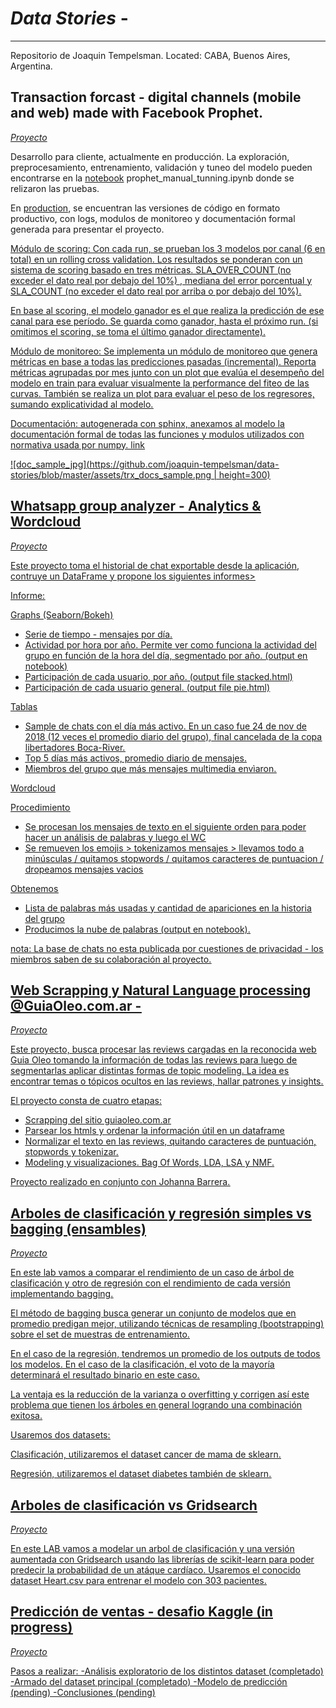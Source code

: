 ﻿# *Data Stories* - 
-------------------------------------
Repositorio de Joaquin Tempelsman.
Located: CABA, Buenos Aires, Argentina. 

## Transaction forcast - digital channels (mobile and web) made with Facebook Prophet.
[*Proyecto*](https://github.com/joaquin-tempelsman/data-stories/tree/master/transaction%20forecasting%20-%20prophet)

Desarrollo para cliente, actualmente en producción. La exploración, preprocesamiento, entrenamiento, validación y tuneo del modelo pueden encontrarse en la [notebook](https://github.com/joaquin-tempelsman/data-stories/blob/master/transaction%20forecasting%20-%20prophet/prophet_manual_tunning.ipynb) prophet_manual_tunning.ipynb donde se relizaron las pruebas.

En [production](https://github.com/joaquin-tempelsman/data-stories/tree/master/transaction%20forecasting%20-%20prophet/production), se encuentran las versiones de código en formato productivo, con logs, modulos de monitoreo y documentación formal generada para presentar el proyecto.

<u>Módulo de scoring<u>: Con cada run, se prueban los 3 modelos por canal (6 en total) en un rolling cross validation. Los resultados se ponderan con un sistema de scoring basado en tres métricas. SLA_OVER_COUNT (no exceder el dato real por debajo del 10%) , mediana del error porcentual y SLA_COUNT (no exceder el dato real por arriba o por debajo del 10%). 

En base al scoring, el modelo ganador es el que realiza la predicción de ese canal para ese período. Se guarda como ganador, hasta el próximo run. (si omitimos el scoring, se toma el último ganador directamente).

<u>Módulo de monitoreo<u>: Se implementa un módulo de monitoreo que genera métricas en base a todas las predicciones pasadas (incremental). Reporta métricas agrupadas por mes junto con un [plot](https://github.com/joaquin-tempelsman/data-stories/blob/master/transaction%20forecasting%20-%20prophet/cross_validation%20performance_report.png) que evalúa el desempeño del modelo en train para evaluar visualmente la performance del fiteo de las curvas. También se realiza un plot para evaluar el peso de los regresores, sumando explicatividad al modelo.

<u>Documentación<u>: autogenerada con sphinx, anexamos al modelo la documentación formal de todas las funciones y modulos utilizados con normativa usada por numpy.
[link](https://github.com/joaquin-tempelsman/data-stories/tree/master/transaction%20forecasting%20-%20prophet/production/docs/build)

![doc_sample_jpg](https://github.com/joaquin-tempelsman/data-stories/blob/master/assets/trx_docs_sample.png | height=300)


## Whatsapp group analyzer - Analytics & Wordcloud
[*Proyecto*](https://github.com/joaquin-tempelsman/data-stories/tree/master/Whatsapp%20group%20-%20analytics)

Este proyecto toma el historial de chat exportable desde la aplicación, contruye un DataFrame y propone
los siguientes informes>

Informe:

Graphs (Seaborn/Bokeh)
- Serie de tiempo - mensajes por día.
- Actividad por hora por año. Permite ver como funciona la actividad del grupo en función de la hora del día, segmentado por año. (output en notebook)
- Participación de cada usuario, por año. (output file stacked.html)
- Participación de cada usuario general. (output file pie.html)

Tablas
- Sample de chats con el día más activo. En un caso fue 24 de nov de 2018 (12 veces el promedio diario del grupo), final cancelada de la copa libertadores Boca-River. 
- Top 5 días más activos, promedio diario de mensajes.
- Miembros del grupo que más mensajes multimedia envìaron.

Wordcloud

Procedimiento
- Se procesan los mensajes de texto en el siguiente orden para poder hacer un análisis de palabras y luego el WC
- Se remueven los emojis > tokenizamos mensajes > llevamos todo a minúsculas / quitamos stopwords / quitamos caracteres de puntuacion / dropeamos mensajes vacios

Obtenemos
- Lista de palabras más usadas y cantidad de apariciones en la historia del grupo
- Producimos la nube de palabras (output en notebook).


nota: La base de chats no esta publicada por cuestiones de privacidad - los miembros saben de su colaboración al proyecto.


## Web Scrapping y Natural Language processing  @GuiaOleo.com.ar -
[*Proyecto*](https://github.com/JoaquinTemp87/data-stories/tree/master/Web%20Scapping%20-%20GuiaOleo)

Este proyecto, busca procesar las reviews cargadas en la reconocida web Guia Oleo tomando la información de todas las reviews para luego de segmentarlas aplicar distintas formas de topic modeling. La idea es encontrar temas o tópicos ocultos en las reviews, hallar patrones y insights.

El proyecto consta de cuatro etapas:
- Scrapping del sitio guiaoleo.com.ar
- Parsear los htmls y ordenar la información útil en un dataframe
- Normalizar el texto en las reviews, quitando caracteres de puntuación, stopwords y tokenizar.
- Modeling y visualizaciones. Bag Of Words, LDA, LSA y NMF.

Proyecto realizado en conjunto con Johanna Barrera. 

## Arboles de clasificación y regresión simples vs bagging (ensambles)
[*Proyecto*](https://github.com/joaquin-tempelsman/data-stories/tree/master/Bagging)

En este lab vamos a comparar el rendimiento de un caso de árbol de clasificación y otro de regresión con el rendimiento de cada versión implementando bagging.

El método de bagging busca generar un conjunto de modelos que en promedio predigan mejor, utilizando técnicas de resampling (bootstrapping) sobre el set de muestras de entrenamiento.

En el caso de la regresión, tendremos un promedio de los outputs de todos los modelos. En el caso de la clasificación, el voto de la mayoría determinará el resultado binario en este caso.

La ventaja es la reducción de la varianza o overfitting y corrigen así este problema que tienen los árboles en general logrando una combinación exitosa.

Usaremos dos datasets:

Clasificación, utilizaremos el dataset cancer de mama de sklearn.

Regresión, utilizaremos el dataset diabetes también de sklearn.

## Arboles de clasificación vs Gridsearch
[*Proyecto*](https://github.com/joaquin-tempelsman/data-stories/tree/master/Clasificacion)

En este LAB vamos a modelar un arbol de clasificación y una versión aumentada con Gridsearch usando las librerías de scikit-learn para poder predecir la probabilidad de un atáque cardíaco. Usaremos el conocido dataset Heart.csv para entrenar el modelo con 303 pacientes.

## Predicción de ventas - desafio Kaggle (in progress)
[*Proyecto*](https://github.com/joaquin-tempelsman/data-stories/tree/master/Predict%20Sales%20-%20Kaggle)

Pasos a realizar:
-Análisis exploratorio de los distintos dataset (completado)
-Armado del dataset principal (completado)
-Modelo de predicción (pending)
-Conclusiones (pending)
